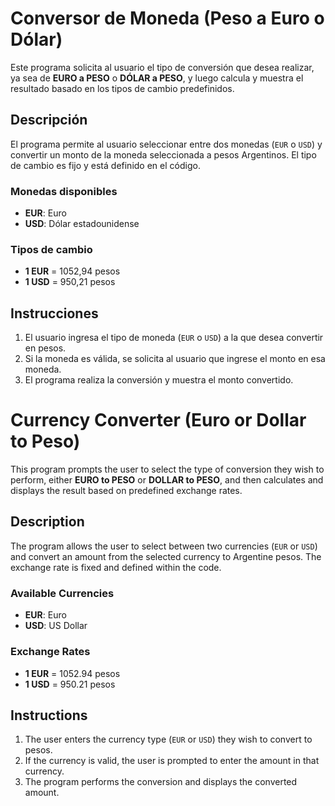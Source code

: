 # Conversor de Moneda (Peso a Euro o Dólar)

Este programa solicita al usuario el tipo de conversión que desea realizar, ya sea de **EURO a PESO** o **DÓLAR a PESO**, y luego calcula y muestra el resultado basado en los tipos de cambio predefinidos.

## Descripción

El programa permite al usuario seleccionar entre dos monedas (`EUR` o `USD`) y convertir un monto de la moneda seleccionada a pesos Argentinos. El tipo de cambio es fijo y está definido en el código.

### Monedas disponibles

- **EUR**: Euro
- **USD**: Dólar estadounidense

### Tipos de cambio

- **1 EUR** = 1052,94 pesos
- **1 USD** = 950,21 pesos

## Instrucciones

1. El usuario ingresa el tipo de moneda (`EUR` o `USD`) a la que desea convertir en pesos.
2. Si la moneda es válida, se solicita al usuario que ingrese el monto en esa moneda.
3. El programa realiza la conversión y muestra el monto convertido.




# Currency Converter (Euro or Dollar to Peso)

This program prompts the user to select the type of conversion they wish to perform, either **EURO to PESO** or **DOLLAR to PESO**, and then calculates and displays the result based on predefined exchange rates.

## Description

The program allows the user to select between two currencies (`EUR` or `USD`) and convert an amount from the selected currency to Argentine pesos. The exchange rate is fixed and defined within the code.

### Available Currencies

- **EUR**: Euro
- **USD**: US Dollar

### Exchange Rates

- **1 EUR** = 1052.94 pesos
- **1 USD** = 950.21 pesos

## Instructions

1. The user enters the currency type (`EUR` or `USD`) they wish to convert to pesos.
2. If the currency is valid, the user is prompted to enter the amount in that currency.
3. The program performs the conversion and displays the converted amount.

